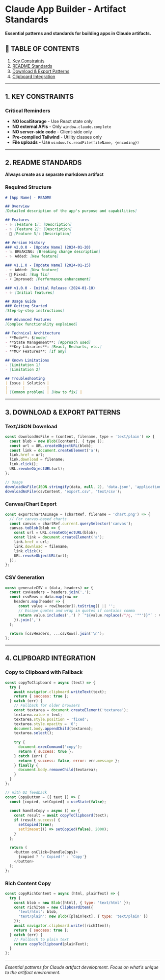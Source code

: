 # Claude App Builder - Artifact Standards

**Essential patterns and standards for building apps in Claude artifacts.**

## 📑 TABLE OF CONTENTS

1. [Key Constraints](#1-key-constraints)
2. [README Standards](#2-readme-standards)
3. [Download & Export Patterns](#3-download--export-patterns)
4. [Clipboard Integration](#4-clipboard-integration)

---

## 1. KEY CONSTRAINTS

### Critical Reminders
- **NO localStorage** - Use React state only
- **NO external APIs** - Only `window.claude.complete`
- **NO server-side code** - Client-side only
- **Pre-compiled Tailwind** - Utility classes only
- **File uploads** - Use `window.fs.readFile(fileName, {encoding})`

---

## 2. README STANDARDS

**Always create as a separate markdown artifact**

### Required Structure

```markdown
# [App Name] - README

## Overview
[Detailed description of the app's purpose and capabilities]

## Features
- ✨ [Feature 1]: [Description]
- ✨ [Feature 2]: [Description]
- 🚀 [Feature 3]: [Description]

## Version History
### v2.0.0 - [Update Name] (2024-01-20)
- 💥 BREAKING: [Breaking change description]
- ✨ Added: [New feature]

### v1.1.0 - [Update Name] (2024-01-15)
- ✨ Added: [New feature]
- 🐛 Fixed: [Bug fix]
- ⚡ Improved: [Performance enhancement]

### v1.0.0 - Initial Release (2024-01-10)
- ✨ [Initial features]

## Usage Guide
### Getting Started
[Step-by-step instructions]

### Advanced Features
[Complex functionality explained]

## Technical Architecture
- **Mode**: $[mode]
- **State Management**: [Approach used]
- **Key Libraries**: [React, Recharts, etc.]
- **MCP Features**: [If any]

## Known Limitations
- [Limitation 1]
- [Limitation 2]

## Troubleshooting
| Issue | Solution |
|-------|----------|
| [Common problem] | [How to fix] |
```

---

## 3. DOWNLOAD & EXPORT PATTERNS

### Text/JSON Download
```javascript
const downloadAsFile = (content, filename, type = 'text/plain') => {
  const blob = new Blob([content], { type });
  const url = URL.createObjectURL(blob);
  const link = document.createElement('a');
  link.href = url;
  link.download = filename;
  link.click();
  URL.revokeObjectURL(url);
};

// Usage
downloadAsFile(JSON.stringify(data, null, 2), 'data.json', 'application/json');
downloadAsFile(csvContent, 'export.csv', 'text/csv');
```

### Canvas/Chart Export
```javascript
const exportChartAsImage = (chartRef, filename = 'chart.png') => {
  // For canvas-based charts
  const canvas = chartRef.current.querySelector('canvas');
  canvas.toBlob(blob => {
    const url = URL.createObjectURL(blob);
    const link = document.createElement('a');
    link.href = url;
    link.download = filename;
    link.click();
    URL.revokeObjectURL(url);
  });
};
```

### CSV Generation
```javascript
const generateCSV = (data, headers) => {
  const csvHeaders = headers.join(',');
  const csvRows = data.map(row => 
    headers.map(header => {
      const value = row[header]?.toString() || '';
      // Escape quotes and wrap in quotes if contains comma
      return value.includes(',') ? `"${value.replace(/"/g, '""')}"` : value;
    }).join(',')
  );
  
  return [csvHeaders, ...csvRows].join('\n');
};
```

---

## 4. CLIPBOARD INTEGRATION

### Copy to Clipboard with Fallback
```javascript
const copyToClipboard = async (text) => {
  try {
    await navigator.clipboard.writeText(text);
    return { success: true };
  } catch (err) {
    // Fallback for older browsers
    const textarea = document.createElement('textarea');
    textarea.value = text;
    textarea.style.position = 'fixed';
    textarea.style.opacity = '0';
    document.body.appendChild(textarea);
    textarea.select();
    
    try {
      document.execCommand('copy');
      return { success: true };
    } catch (err) {
      return { success: false, error: err.message };
    } finally {
      document.body.removeChild(textarea);
    }
  }
};

// With UI feedback
const CopyButton = ({ text }) => {
  const [copied, setCopied] = useState(false);
  
  const handleCopy = async () => {
    const result = await copyToClipboard(text);
    if (result.success) {
      setCopied(true);
      setTimeout(() => setCopied(false), 2000);
    }
  };
  
  return (
    <button onClick={handleCopy}>
      {copied ? '✓ Copied!' : 'Copy'}
    </button>
  );
};
```

### Rich Content Copy
```javascript
const copyRichContent = async (html, plainText) => {
  try {
    const blob = new Blob([html], { type: 'text/html' });
    const richItem = new ClipboardItem({
      'text/html': blob,
      'text/plain': new Blob([plainText], { type: 'text/plain' })
    });
    await navigator.clipboard.write([richItem]);
    return { success: true };
  } catch (err) {
    // Fallback to plain text
    return copyToClipboard(plainText);
  }
};
```

---

*Essential patterns for Claude artifact development. Focus on what's unique to the artifact environment.*